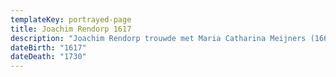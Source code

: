 ```yaml
---
templateKey: portrayed-page
title: Joachim Rendorp 1617
description: "Joachim Rendorp trouwde met Maria Catharina Meijners (1661-1740) in 1702. "
dateBirth: "1617"
dateDeath: "1730"
---
```

